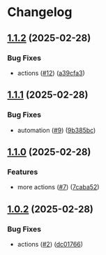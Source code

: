 # Changelog

## [1.1.2](https://github.com/mdn/watify/compare/v1.1.1...v1.1.2) (2025-02-28)


### Bug Fixes

* actions ([#12](https://github.com/mdn/watify/issues/12)) ([a39cfa3](https://github.com/mdn/watify/commit/a39cfa35f25fdd9b55777bc01980aa2a54b10370))

## [1.1.1](https://github.com/mdn/watify/compare/v1.1.0...v1.1.1) (2025-02-28)


### Bug Fixes

* automation ([#9](https://github.com/mdn/watify/issues/9)) ([9b385bc](https://github.com/mdn/watify/commit/9b385bc07d76b8e5fb11a2ac90217370de6d7260))

## [1.1.0](https://github.com/mdn/watify/compare/v1.0.2...v1.1.0) (2025-02-28)


### Features

* more actions ([#7](https://github.com/mdn/watify/issues/7)) ([7caba52](https://github.com/mdn/watify/commit/7caba529eb5318f5396644d0497bc2a66c1cc5fe))

## [1.0.2](https://github.com/mdn/watify/compare/v1.0.1...v1.0.2) (2025-02-28)


### Bug Fixes

* actions ([#2](https://github.com/mdn/watify/issues/2)) ([dc01766](https://github.com/mdn/watify/commit/dc017669cf91d76f2f6b168b19ccbacc81f951ed))
